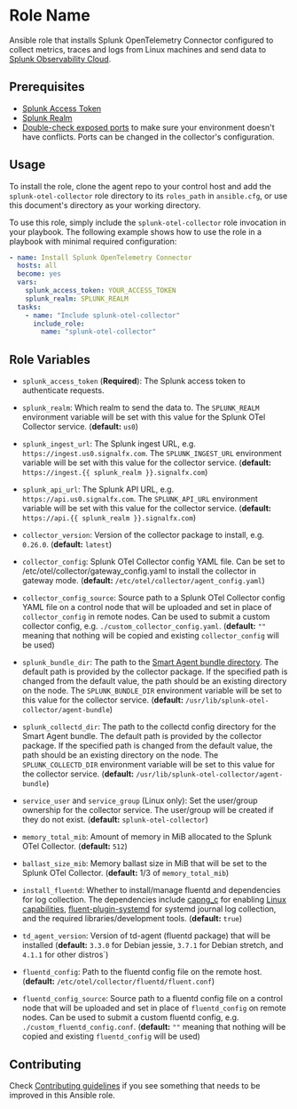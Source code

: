 # Role Name

Ansible role that installs Splunk OpenTelemetry Connector configured to
collect metrics, traces and logs from Linux machines and send data to [Splunk 
Observability Cloud](https://www.splunk.com/en_us/observability.html). 

## Prerequisites

- [Splunk Access Token](https://docs.splunk.com/Observability/admin/authentication-tokens/org-tokens.html#admin-org-tokens)
- [Splunk Realm](https://dev.splunk.com/observability/docs/realms_in_endpoints/)
- [Double-check exposed ports](https://github.com/signalfx/splunk-otel-collector/blob/main/docs/security.md#exposed-endpoints) 
  to make sure your environment doesn't have conflicts. Ports can be changed in the collector's configuration.

## Usage

To install the role, clone the agent repo to your control host and add the 
`splunk-otel-collector` role directory to its `roles_path` in `ansible.cfg`, 
or use this document's directory as your working directory.

To use this role, simply include the `splunk-otel-collector` role invocation 
in your playbook. The following example shows how to use the role in a
playbook with minimal required configuration:

```yaml
- name: Install Splunk OpenTelemetry Connector
  hosts: all
  become: yes
  vars:
    splunk_access_token: YOUR_ACCESS_TOKEN
    splunk_realm: SPLUNK_REALM
  tasks:
    - name: "Include splunk-otel-collector"
      include_role:
        name: "splunk-otel-collector"
```

## Role Variables

- `splunk_access_token` (**Required**): The Splunk access token to
  authenticate requests.

- `splunk_realm`: Which realm to send the data to. The `SPLUNK_REALM`
  environment variable will be set with this value for the Splunk OTel 
  Collector service. (**default:** `us0`)

- `splunk_ingest_url`: The Splunk ingest URL, e.g.
  `https://ingest.us0.signalfx.com`. The `SPLUNK_INGEST_URL` environment
  variable will be set with this value for the collector service. (**default:**
  `https://ingest.{{ splunk_realm }}.signalfx.com`)

- `splunk_api_url`: The Splunk API URL, e.g. `https://api.us0.signalfx.com`.
  The `SPLUNK_API_URL` environment variable will be set with this value for the
  collector service. (**default:** `https://api.{{ splunk_realm }}.signalfx.com`)

- `collector_version`: Version of the collector package to install, e.g.
  `0.26.0`. (**default:** `latest`)

- `collector_config`: Splunk OTel Collector config YAML file. Can be set to 
  /etc/otel/collector/gateway_config.yaml to install the collector in gateway
  mode. (**default:** `/etc/otel/collector/agent_config.yaml`)

- `collector_config_source`: Source path to a Splunk OTel Collector config YAML 
  file on a control node that will be uploaded and set in place of
  `collector_config` in remote nodes. Can be used to submit a custom collector 
  config, e.g. `./custom_collector_config.yaml`. (**default:** `""` meaning 
  that nothing will be copied and existing `collector_config` will be used)

- `splunk_bundle_dir`: The path to the [Smart Agent bundle directory](
  https://github.com/signalfx/splunk-otel-collector/blob/main/internal/extension/smartagentextension/README.md).
  The default path is provided by the collector package. If the specified path
  is changed from the default value, the path should be an existing directory
  on the node. The `SPLUNK_BUNDLE_DIR` environment variable will be set to
  this value for the collector service.  (**default:**
  `/usr/lib/splunk-otel-collector/agent-bundle`)

- `splunk_collectd_dir`: The path to the collectd config directory for the
  Smart Agent bundle. The default path is provided by the collector package.
  If the specified path is changed from the default value, the path should be
  an existing directory on the node. The `SPLUNK_COLLECTD_DIR` environment
  variable will be set to this value for the collector service.  (**default:**
  `/usr/lib/splunk-otel-collector/agent-bundle`)

- `service_user` and `service_group` (Linux only): Set the user/group
  ownership for the collector service. The user/group will be created if they
  do not exist. (**default:** `splunk-otel-collector`)

- `memory_total_mib`: Amount of memory in MiB allocated to the Splunk OTel 
  Collector. (**default:** `512`)

- `ballast_size_mib`: Memory ballast size in MiB that will be set to the Splunk 
  OTel Collector. (**default:** 1/3 of `memory_total_mib`)

- `install_fluentd`: Whether to install/manage fluentd and dependencies for log
  collection. The dependencies include [capng_c](
  https://github.com/fluent-plugins-nursery/capng_c) for enabling
  [Linux capabilities](
  https://docs.fluentd.org/deployment/linux-capability),
  [fluent-plugin-systemd](
  https://github.com/fluent-plugin-systemd/fluent-plugin-systemd) for systemd
  journal log collection, and the required libraries/development tools.
  (**default:** `true`)

- `td_agent_version`: Version of td-agent (fluentd package) that will be 
  installed (**default:** `3.3.0` for Debian jessie, `3.7.1` for Debian 
  stretch, and `4.1.1` for other distros`)

- `fluentd_config`: Path to the fluentd config file on the remote host.
  (**default:** `/etc/otel/collector/fluentd/fluent.conf`)

- `fluentd_config_source`: Source path to a fluentd config file on a 
  control node that will be uploaded and set in place of `fluentd_config` on
  remote nodes. Can be used to submit a custom fluentd config,
  e.g. `./custom_fluentd_config.conf`. (**default:** `""` meaning 
  that nothing will be copied and existing `fluentd_config` will be used)

## Contributing

Check [Contributing guidelines](./CONTRIBUTING.md) if you see something that 
needs to be improved in this Ansible role.